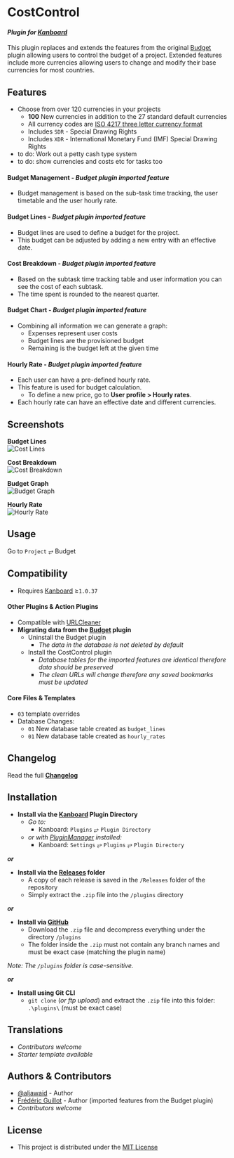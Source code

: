 # CostControl

#### _Plugin for [Kanboard](https://github.com/kanboard/kanboard "Kanboard - Kanban Project Management Software")_

This plugin replaces and extends the features from the original [Budget](https://github.com/kanboard/plugin-budget) plugin allowing users to control the budget of a project. Extended features include more currencies allowing users to change and modify their base currencies for most countries. 


Features
-------------

- Choose from over 120 currencies in your projects
  - **100** New currencies in addition to the 27 standard default currencies
  - All currency codes are [ISO 4217 three letter currency format](https://en.wikipedia.org/wiki/ISO_4217 "Learn more")
  - Includes `SDR` - Special Drawing Rights
  - Includes `XDR` - International Monetary Fund (IMF) Special Drawing Rights
- to do: Work out a petty cash type system
- to do: show currencies and costs etc for tasks too

#### Budget Management - _Budget plugin imported feature_
- Budget management is based on the sub-task time tracking, the user timetable and the user hourly rate.

#### Budget Lines - _Budget plugin imported feature_
- Budget lines are used to define a budget for the project.
- This budget can be adjusted by adding a new entry with an effective date.

#### Cost Breakdown - _Budget plugin imported feature_
- Based on the subtask time tracking table and user information you can see the cost of each subtask.
- The time spent is rounded to the nearest quarter.

#### Budget Chart - _Budget plugin imported feature_
- Combining all information we can generate a graph:
  - Expenses represent user costs
  - Budget lines are the provisioned budget
  - Remaining is the budget left at the given time

#### Hourly Rate - _Budget plugin imported feature_
- Each user can have a pre-defined hourly rate.
- This feature is used for budget calculation.
  - To define a new price, go to **User profile > Hourly rates**.
- Each hourly rate can have an effective date and different currencies.


Screenshots
----------

**Budget Lines**  
![Cost Lines](https://cloud.githubusercontent.com/assets/323546/20451620/965a4a2e-adc9-11e6-9131-3088ce6d8d78.png "Budget plugin imported feature")

**Cost Breakdown**  
![Cost Breakdown](https://cloud.githubusercontent.com/assets/323546/20451619/9658c9ba-adc9-11e6-8dd9-97b7d01db7f2.png "Budget plugin imported feature")

**Budget Graph**  
![Budget Graph](https://cloud.githubusercontent.com/assets/323546/20451621/965c1110-adc9-11e6-925c-c37c5a738c26.png "Budget plugin imported feature")

**Hourly Rate**  
![Hourly Rate](https://cloud.githubusercontent.com/assets/323546/20451622/965da606-adc9-11e6-9537-cd987abac06d.png "Budget plugin imported feature")


Usage
-------------

Go to `Project` &#10562; Budget


Compatibility
-------------

- Requires [Kanboard](https://github.com/kanboard/kanboard "Kanboard - Kanban Project Management Software") ≥`1.0.37`

#### Other Plugins & Action Plugins
- Compatible with [URLCleaner](https://github.com/aljawaid/URLCleaner)
- **Migrating data from the [Budget](https://github.com/kanboard/plugin-budget) plugin**
  - Uninstall the Budget plugin
    - _The data in the database is not deleted by default_
  - Install the CostControl plugin
    - _Database tables for the imported features are identical therefore data should be preserved_
    - _The clean URLs will change therefore any saved bookmarks must be updated_
#### Core Files & Templates
- `03` template overrides
- Database Changes:
  - `01` New database table created as `budget_lines`
  - `01` New database table created as `hourly_rates`


Changelog
---------

Read the full [**Changelog**](../master/changelog.md "See changes")
 

Installation
------------

- **Install via the [Kanboard](https://github.com/kanboard/kanboard "Kanboard - Kanban Project Management Software") Plugin Directory**
  - _Go to:_
    - Kanboard: `Plugins` &#10562; `Plugin Directory`
  - _or with [PluginManager](https://github.com/aljawaid/PluginManager) installed:_
    - Kanboard: `Settings` &#10562; `Plugins` &#10562; `Plugin Directory`

**_or_**

- **Install via the [Releases](../master/Releases/ "A copy of each release is saved in the folder") folder**
  - A copy of each release is saved in the `/Releases` folder of the repository
  - Simply extract the `.zip` file into the `/plugins` directory

**_or_**

- **Install via [GitHub](https://github.com/ "Find the correct plugin from the list of repositories")**
  - Download the `.zip` file and decompress everything under the directory `/plugins`
  - The folder inside the `.zip` must not contain any branch names and must be exact case (matching the plugin name)

_Note: The `/plugins` folder is case-sensitive._

**_or_**

- **Install using Git CLI**
  - `git clone` (_or ftp upload_) and extract the `.zip` file into this folder: `.\plugins\` (must be exact case)


Translations
------------

- _Contributors welcome_
- _Starter template available_

Authors & Contributors
----------------------

- [@aljawaid](https://github.com/aljawaid) - Author
- [Frédéric Guillot](https://github.com/kanboard/plugin-budget) - Author (imported features from the Budget plugin)
- _Contributors welcome_


License
-------
- This project is distributed under the [MIT License](../master/LICENSE "Read The MIT license")
